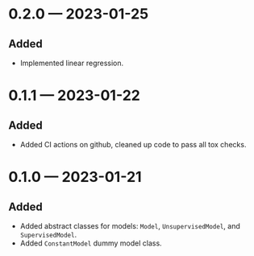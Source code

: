
<a id='changelog-0.2.0'></a>
# 0.2.0 — 2023-01-25

## Added

- Implemented linear regression.

<a id='changelog-0.1.1'></a>
# 0.1.1 — 2023-01-22

## Added

- Added CI actions on github, cleaned up code to pass all tox checks.

<a id='changelog-0.1.0'></a>
# 0.1.0 — 2023-01-21

## Added

- Added abstract classes for models: `Model`, `UnsupervisedModel`, and `SupervisedModel`.
- Added `ConstantModel` dummy model class.
